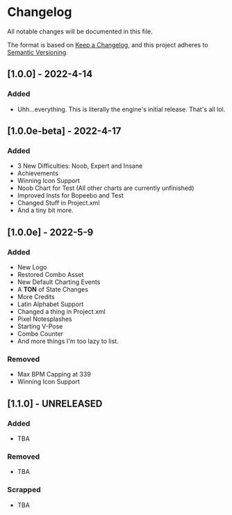 # Changelog
All notable changes will be documented in this file.

The format is based on [Keep a Changelog](https://keepachangelog.com/en/1.0.0/),
and this project adheres to [Semantic Versioning](https://semver.org/spec/v2.0.0.html).

## [1.0.0] - 2022-4-14
### Added
* Uhh...everything. This is literally the engine's initial release. That's all lol.

## [1.0.0e-beta] - 2022-4-17
### Added
* 3 New Difficulties: Noob, Expert and Insane
* Achievements
* Winning Icon Support
* Noob Chart for Test (All other charts are currently unfinished)
* Improved Insts for Bopeebo and Test
* Changed Stuff in Project.xml
* And a tiny bit more.

## [1.0.0e] - 2022-5-9
### Added
* New Logo
* Restored Combo Asset
* New Default Charting Events
* A **TON** of State Changes
* More Credits
* Latin Alphabet Support
* Changed a thing in Project.xml
* Pixel Notesplashes
* Starting V-Pose
* Combo Counter
* And more things I'm too lazy to list.
### Removed
* Max BPM Capping at 339
* Winning Icon Support

## [1.1.0] - UNRELEASED
### Added
* TBA
### Removed
* TBA
### Scrapped
* TBA
